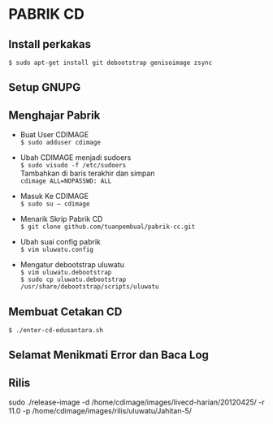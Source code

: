 # PABRIK CD

## Install perkakas
`$ sudo apt-get install git debootstrap genisoimage zsync`

## Setup GNUPG

## Menghajar Pabrik
* Buat User CDIMAGE  
`$ sudo adduser cdimage`

* Ubah CDIMAGE menjadi sudoers  
`$ sudo visudo -f /etc/sudoers`  
Tambahkan di baris terakhir dan simpan  
`cdimage ALL=NOPASSWD: ALL`

* Masuk Ke CDIMAGE  
`$ sudo su – cdimage`

* Menarik Skrip Pabrik CD  
`$ git clone github.com/tuanpembual/pabrik-cc.git`

* Ubah suai config pabrik  
`$ vim uluwatu.config`

* Mengatur debootstrap uluwatu  
`$ vim uluwatu.debootstrap`  
`$ sudo cp uluwatu.debootstrap /usr/share/debootstrap/scripts/uluwatu`

## Membuat Cetakan CD
`$ ./enter-cd-edusantara.sh`

## Selamat Menikmati Error dan Baca Log

## Rilis
sudo ./release-image -d /home/cdimage/images/livecd-harian/20120425/ -r 11.0 -p /home/cdimage/images/rilis/uluwatu/Jahitan-5/
